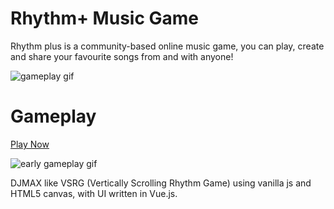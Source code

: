 # Rhythm+ Music Game
Rhythm plus is a community-based online music game, you can play, create and share your favourite songs from and with anyone!

![gameplay gif](https://rhythm-plus.web.app/og.jpg)



# Gameplay

[Play Now](https://rhythm-plus.com/)

![early gameplay gif](gameplay.gif)

DJMAX like VSRG (Vertically Scrolling Rhythm Game) using vanilla js and HTML5 canvas, with UI written in Vue.js.